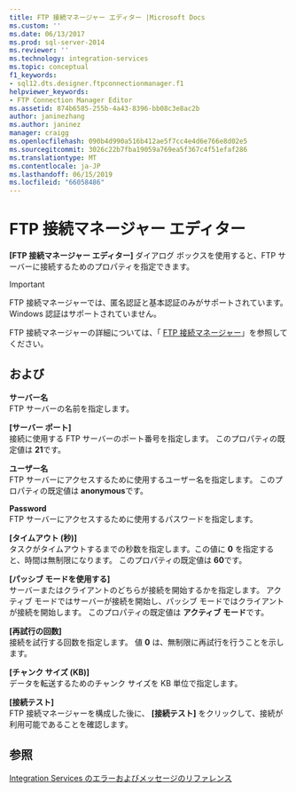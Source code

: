 ```yaml
---
title: FTP 接続マネージャー エディター |Microsoft Docs
ms.custom: ''
ms.date: 06/13/2017
ms.prod: sql-server-2014
ms.reviewer: ''
ms.technology: integration-services
ms.topic: conceptual
f1_keywords:
- sql12.dts.designer.ftpconnectionmanager.f1
helpviewer_keywords:
- FTP Connection Manager Editor
ms.assetid: 874b6585-255b-4a43-8396-bb08c3e8ac2b
author: janinezhang
ms.author: janinez
manager: craigg
ms.openlocfilehash: 090b4d990a516b412ae5f7cc4e4d6e766e8d02e5
ms.sourcegitcommit: 3026c22b7fba19059a769ea5f367c4f51efaf286
ms.translationtype: MT
ms.contentlocale: ja-JP
ms.lasthandoff: 06/15/2019
ms.locfileid: "66058486"
---
```

# <a name="ftp-connection-manager-editor"></a>FTP 接続マネージャー エディター
  **[FTP 接続マネージャー エディター]** ダイアログ ボックスを使用すると、FTP サーバーに接続するためのプロパティを指定できます。  
  
> [!IMPORTANT]  
>  FTP 接続マネージャーでは、匿名認証と基本認証のみがサポートされています。 Windows 認証はサポートされていません。  
  
 FTP 接続マネージャーの詳細については、「 [FTP 接続マネージャー](connection-manager/ftp-connection-manager.md)」を参照してください。  
  
## <a name="options"></a>および  
 **サーバー名**  
 FTP サーバーの名前を指定します。  
  
 **[サーバー ポート]**  
 接続に使用する FTP サーバーのポート番号を指定します。 このプロパティの既定値は **21**です。  
  
 **ユーザー名**  
 FTP サーバーにアクセスするために使用するユーザー名を指定します。 このプロパティの既定値は **anonymous**です。  
  
 **Password**  
 FTP サーバーにアクセスするために使用するパスワードを指定します。  
  
 **[タイムアウト (秒)]**  
 タスクがタイムアウトするまでの秒数を指定します。この値に **0** を指定すると、時間は無制限になります。 このプロパティの既定値は **60**です。  
  
 **[パッシブ モードを使用する]**  
 サーバーまたはクライアントのどちらが接続を開始するかを指定します。 アクティブ モードではサーバーが接続を開始し、パッシブ モードではクライアントが接続を開始します。 このプロパティの既定値は **アクティブ モード**です。  
  
 **[再試行の回数]**  
 接続を試行する回数を指定します。 値 **0** は、無制限に再試行を行うことを示します。  
  
 **[チャンク サイズ (KB)]**  
 データを転送するためのチャンク サイズを KB 単位で指定します。  
  
 **[接続テスト]**  
 FTP 接続マネージャーを構成した後に、 **[接続テスト]** をクリックして、接続が利用可能であることを確認します。  
  
## <a name="see-also"></a>参照  
 [Integration Services のエラーおよびメッセージのリファレンス](../../2014/integration-services/integration-services-error-and-message-reference.md)  
  
  
